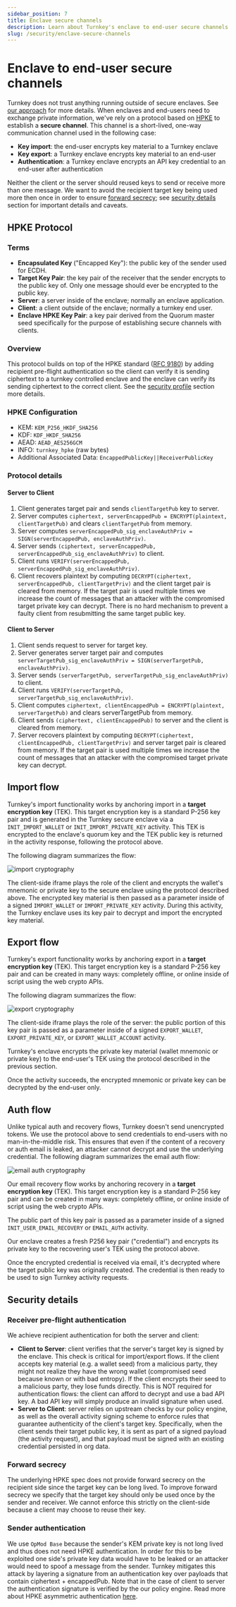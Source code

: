 ```yaml
---
sidebar_position: 7
title: Enclave secure channels
description: Learn about Turnkey's enclave to end-user secure channels
slug: /security/enclave-secure-channels
---
```


# Enclave to end-user secure channels

Turnkey does not trust anything running outside of secure enclaves. See [our approach](./our-approach.md) for more details. When enclaves and end-users need to exchange private information, we've rely on a protocol based on [HPKE](ttps://datatracker.ietf.org/doc/html/rfc9180) to establish a **secure channel**. This channel is a short-lived, one-way communication channel used in the following case:
* **Key import**: the end-user encrypts key material to a Turnkey enclave
* **Key export**: a Turnkey enclave encrypts key material to an end-user
* **Authentication**: a Turnkey enclave encrypts an API key credential to an end-user after authentication

Neither the client or the server should reused keys to send or receive more than one message. We want to avoid the recipient target key being used more then once in order to ensure [forward secrecy](https://en.wikipedia.org/wiki/Forward_secrecy); see [security details](#security-details) section for important details and caveats.

## HPKE Protocol

### Terms

- **Encapsulated Key** ("Encapped Key"): the public key of the sender used for ECDH.
- **Target Key Pair**: the key pair of the receiver that the sender encrypts to the public key of. Only one message should ever be encrypted to the public key.
- **Server**: a server inside of the enclave; normally an enclave application.
- **Client**: a client outside of the enclave; normally a turnkey end user.
- **Enclave HPKE Key Pair**: a key pair derived from the Quorum master seed specifically for the purpose of establishing secure channels with clients.

### Overview

This protocol builds on top of the HPKE standard ([RFC 9180](https://datatracker.ietf.org/doc/html/rfc9180)) by adding recipient pre-flight authentication so the client can verify it is sending ciphertext to a turnkey controlled enclave and the enclave can verify its sending ciphertext to the correct client. See the [security profile](#security-profile) section more details.

### HPKE Configuration

* KEM: `KEM_P256_HKDF_SHA256`
* KDF: `KDF_HKDF_SHA256`
* AEAD: `AEAD_AES256GCM`
* INFO: `turnkey_hpke` (raw bytes)
* Additional Associated Data: `EncappedPublicKey||ReceiverPublicKey`

### Protocol details

#### Server to Client

1. Client generates target pair and sends `clientTargetPub` key to server.
1. Server computes `ciphertext, serverEncappedPub = ENCRYPT(plaintext, clientTargetPub)` and clears `clientTargetPub` from memory.
1. Server computes `serverEncappedPub_sig_enclaveAuthPriv = SIGN(serverEncappedPub, enclaveAuthPriv)`.
1. Server sends `(ciphertext, serverEncappedPub, serverEncappedPub_sig_enclaveAuthPriv)` to client.
1. Client runs `VERIFY(serverEncappedPub, serverEncappedPub_sig_enclaveAuthPriv)`.
1. Client recovers plaintext by computing `DECRYPT(ciphertext, serverEncappedPub, clientTargetPriv)` and the client target pair is cleared from memory. If the target pair is used multiple times we increase the count of messages that an attacker with the compromised target private key can decrypt. There is no hard mechanism to prevent a faulty client from resubmitting the same target public key.

#### Client to Server

1. Client sends request to server for target key.
1. Server generates server target pair and computes `serverTargetPub_sig_enclaveAuthPriv = SIGN(serverTargetPub, enclaveAuthPriv)`.
1. Server sends `(serverTargetPub, serverTargetPub_sig_enclaveAuthPriv)` to client.
1. Client runs `VERIFY(serverTargetPub, serverTargetPub_sig_enclaveAuthPriv)`.
1. Client computes `ciphertext, clientEncappedPub = ENCRYPT(plaintext, serverTargetPub)` and clears serverTargetPub from memory.
1. Client sends `(ciphertext, clientEncappedPub)` to server and the client is cleared from memory.
1. Server recovers plaintext by computing `DECRYPT(ciphertext, clientEncappedPub, clientTargetPriv)` and server target pair is cleared from memory. If the target pair is used multiple times we increase the count of messages that an attacker with the compromised target private key can decrypt.

## Import flow

Turnkey's import functionality works by anchoring import in a **target encryption key** (TEK). This target encryption key is a standard P-256 key pair and is generated in the Turnkey secure enclave via a `INIT_IMPORT_WALLET` or `INIT_IMPORT_PRIVATE_KEY` activity. This TEK is encrypted to the enclave's quorum key and the TEK public key is returned in the activity response, following the protocol above.

The following diagram summarizes the flow:

<p style={{ textAlign: "center" }}>
  <img
    src="/img/wallet_import_cryptography.png"
    alt="import cryptography"
    style={{ height: 280 }}
  />
</p>

The client-side iframe plays the role of the client and encrypts the wallet's mnemonic or private key to the secure enclave using the protocol described above. The encrypted key material is then passed as a parameter inside of a signed `IMPORT_WALLET` or `IMPORT_PRIVATE_KEY` activity. During this activity, the Turnkey enclave uses its key pair to decrypt and import the encrypted key material.

## Export flow

Turnkey's export functionality works by anchoring export in a **target encryption key** (TEK). This target encryption key is a standard P-256 key pair and can be created in many ways: completely offline, or online inside of script using the web crypto APIs.

The following diagram summarizes the flow:

<p style={{ textAlign: "center" }}>
    <img
        src="/img/wallet_export_cryptography.png"
        alt="export cryptography"
        style={{ height: 280 }}
    />
</p>

The client-side iframe plays the role of the server: the public portion of this key pair is passed as a parameter inside of a signed `EXPORT_WALLET`, `EXPORT_PRIVATE_KEY`, or `EXPORT_WALLET_ACCOUNT` activity.

Turnkey's enclave encrypts the private key material (wallet mnemonic or private key) to the end-user's TEK using the protocol described in the previous section.

Once the activity succeeds, the encrypted mnemonic or private key can be decrypted by the end-user only.

## Auth flow

Unlike typical auth and recovery flows, Turnkey doesn't send unencrypted tokens. We use the protocol above to send credentials to end-users with no man-in-the-middle risk. This ensures that even if the content of a recovery or auth email is leaked, an attacker cannot decrypt and use the underlying credential. The following diagram summarizes the email auth flow:

<p style={{ textAlign: "center" }}>
    <img src="/img/email_auth_cryptography.png" alt="email auth cryptography" />
</p>

Our email recovery flow works by anchoring recovery in a **target encryption key** (TEK). This target encryption key is a standard P-256 key pair and can be created in many ways: completely offline, or online inside of script using the web crypto APIs.

The public part of this key pair is passed as a parameter inside of a signed `INIT_USER_EMAIL_RECOVERY` or `EMAIL_AUTH` activity.

Our enclave creates a fresh P256 key pair ("credential") and encrypts its private key to the recovering user's TEK using the protocol above.

Once the encrypted credential is received via email, it's decrypted where the target public key was originally created. The credential is then ready to be used to sign Turnkey activity requests.

## Security details

### Receiver pre-flight authentication

We achieve recipient authentication for both the server and client:

- **Client to Server**: client verifies that the server's target key is signed by the enclave. This check is critical for import/export flows. If the client accepts key material (e.g. a wallet seed) from a malicious party, they might not realize they have the wrong wallet (compromised seed because known or with bad entropy). If the client encrypts their seed to a malicious party, they lose funds directly. This is NOT required for authentication flows: the client can afford to decrypt and use a bad API key. A bad API key will simply produce an invalid signature when used.
- **Server to Client**: server relies on upstream checks by our policy engine, as well as the overall activity signing scheme to enforce rules that guarantee authenticity of the client's target key. Specifically, when the client sends their target public key, it is sent as part of a signed payload (the activity request), and that payload must be signed with an existing credential persisted in org data.

### Forward secrecy

The underlying HPKE spec does not provide forward secrecy on the recipient side since the target key can be long lived. To improve forward secrecy we specify that the target key should only be used once by the sender and receiver. We cannot enforce this strictly on the client-side because a client may choose to reuse their key.

### Sender authentication

We use `OpMod Base` because the sender's KEM private key is not long lived and thus does not need HPKE authentication. In order for this to be exploited one side's private key data would have to be leaked or an attacker would need to spoof a message from the sender. Turnkey mitigates this attack by layering a signature from an authentication key over payloads that contain ciphertext + encappedPub. Note that in the case of client to server the authentication signature is verified by the our policy engine. Read more about HPKE asymmetric authentication [here](https://datatracker.ietf.org/doc/html/rfc9180#name-authentication-using-an-asy).
